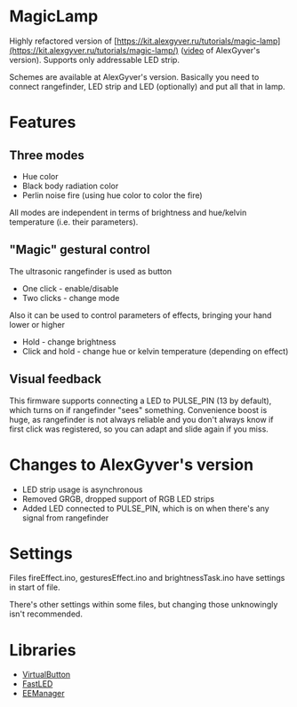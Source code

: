 # MagicLamp

Highly refactored version of [https://kit.alexgyver.ru/tutorials/magic-lamp](https://kit.alexgyver.ru/tutorials/magic-lamp/) ([video](https://www.youtube.com/watch?v=5ySiujKswwE&t=139s) of AlexGyver's version). Supports only addressable LED strip.

Schemes are available at AlexGyver's version. Basically you need to connect rangefinder, LED strip and LED (optionally) and put all that in lamp.

# Features

## Three modes

- Hue color
- Black body radiation color
- Perlin noise fire (using hue color to color the fire)

All modes are independent in terms of brightness and hue/kelvin temperature (i.e. their parameters).

## "Magic" gestural control

The ultrasonic rangefinder is used as button

- One click - enable/disable
- Two clicks - change mode

Also it can be used to control parameters of effects, bringing your hand lower or higher

- Hold - change brightness
- Click and hold - change hue or kelvin temperature (depending on effect)

## Visual feedback

This firmware supports connecting a LED to PULSE_PIN (13 by default), which turns on if rangefinder "sees" something. Convenience boost is huge, as rangefinder is not always reliable and you don't always know if first click was registered, so you can adapt and slide again if you miss.

# Changes to AlexGyver's version

- LED strip usage is asynchronous
- Removed GRGB, dropped support of RGB LED strips
- Added LED connected to PULSE_PIN, which is on when there's any signal from rangefinder

# Settings

Files fireEffect.ino, gesturesEffect.ino and brightnessTask.ino have settings in start of file.

There's other settings within some files, but changing those unknowingly isn't recommended.

# Libraries

- [VirtualButton](https://github.com/GyverLibs/VirtualButton)
- [FastLED](https://github.com/FastLED/FastLED)
- [EEManager](https://github.com/GyverLibs/EEManager)
